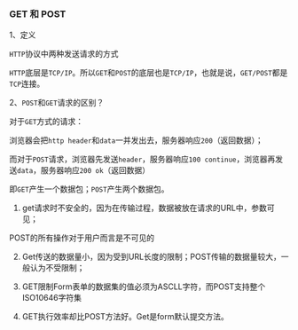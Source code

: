 ### GET 和 POST

1、定义

`HTTP`协议中两种发送请求的方式

`HTTP`底层是`TCP/IP`。所以`GET`和`POST`的底层也是`TCP/IP`，也就是说，`GET/POST`都是`TCP`连接。

2、`POST`和`GET`请求的区别？

对于`GET`方式的请求：

浏览器会把`http header`和`data`一并发出去，服务器响应`200`（返回数据）；

而对于`POST`请求，浏览器先发送`header`，服务器响应`100 continue`，浏览器再发送`data`，服务器响应`200 ok`（返回数据）

即`GET`产生一个数据包；`POST`产生两个数据包。

1. get请求时不安全的，因为在传输过程，数据被放在请求的URL中，参数可见；

POST的所有操作对于用户而言是不可见的

2. Get传送的数据量小，因为受到URL长度的限制；POST传输的数据量较大，一般认为不受限制；

3. GET限制Form表单的数据集的值必须为ASCLL字符，而POST支持整个ISO10646字符集

4. GET执行效率却比POST方法好。Get是form默认提交方法。


